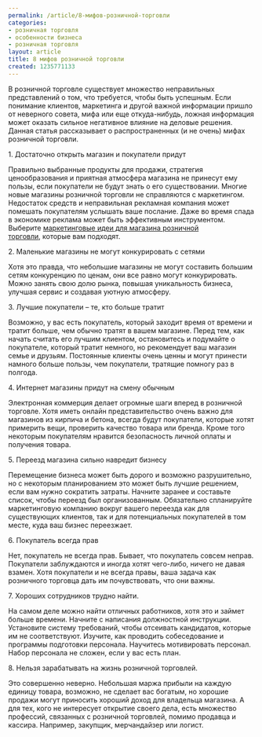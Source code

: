 ```yaml
---
permalink: /article/8-мифов-розничной-торговли
categories:
- розничная торговля
- особенности бизнеса
- розничная торговля
layout: article
title: 8 мифов розничной торговли
created: 1235771133
---
```

<p>В розничной торговле существует множество неправильных представлений о том, что требуется, чтобы быть успешным. Если понимание клиентов, маркетинга и другой важной информации пришло от неверного совета, мифа или еще откуда-нибудь, ложная информация может оказать сильное негативное влияние на деловые решения. Данная статья рассказывает о распространенных (и не очень) мифах розничной торговли.</p>
<p>1.  Достаточно открыть магазин и покупатели придут</p>
<p>Правильно выбранные продукты для продажи, стратегия ценообразования и приятная атмосфера магазина не принесут ему пользы, если покупатели не будут знать о его существовании. Многие новые магазины розничной торговли не справляются с маркетингом. Недостаток средств и неправильная рекламная компания может помешать покупателям услышать ваше послание. Даже во время спада в экономике  реклама может быть эффективным инструментом. Выберите <a href="http://www.business101.ru/article/реклама-магазина">маркетинговые идеи для магазина розничной торговли</a>,&nbsp;которые вам подходят.</p>
<p>2. Маленькие магазины не могут конкурировать с сетями</p>
<p>Хотя это правда, что небольшие магазины не могут составить большим сетям конкуренцию по ценам, они все равно могут конкурировать. Можно занять свою долю рынка, повышая уникальность бизнеса, улучшая сервис и создавая уютную атмосферу.</p>
<p>3. Лучшие покупатели &ndash; те, кто больше тратит</p>
<p>Возможно, у вас есть покупатель, который заходит время от времени и тратит больше, чем обычно тратят в вашем магазине. Перед тем, как начать считать его лучшим клиентом, остановитесь и подумайте о покупателе, который тратит немного, но рекомендует ваш магазин семье и друзьям. Постоянные клиенты очень ценны и могут принести намного больше пользы, чем покупатели, тратящие помногу раз в полгода.</p>
<p>4. Интернет магазины придут на смену обычным</p>
<p>Электронная коммерция делает огромные шаги вперед в розничной торговле. Хотя иметь онлайн представительство очень важно для магазинов из кирпича и бетона, всегда будут покупатели, которые хотят примерить вещи, проверить качество товара или бренда. Кроме того некоторым покупателям нравится безопасность личной оплаты и получения товара.</p>
<p>5. Переезд магазина сильно навредит бизнесу</p>
<p>Перемещение бизнеса может быть дорого и возможно разрушительно, но с некоторым планированием это может быть лучшие решением, если вам нужно сократить затраты. Начните заранее и составьте список, чтобы переезд был организованным. Обязательно спланируйте маркетинговую компанию вокруг вашего переезда как для существующих клиентов, так и для потенциальных покупателей в том месте, куда ваш бизнес переезжает.</p>
<p>6. Покупатель всегда прав</p>
<p>Нет, покупатель не всегда прав. Бывает, что покупатель совсем неправ. Покупатели заблуждаются и иногда хотят чего-либо, ничего не давая взамен. Хотя покупатели и не всегда правы, ваша задача как розничного торговца дать им почувствовать, что они важны.</p>
<p>7. Хороших сотрудников трудно найти.</p>
<p>На самом деле можно найти отличных работников, хотя это и займет больше времени. Начните с написания должностной инструкции. Установите систему требований, чтобы отсеивать кандидатов, которые им не соответствуют. Изучите, как проводить собеседование и программы подготовки персонала. Научитесь мотивировать персонал. Набор персонала не сложен, если у вас есть план.</p>
<p>8. Нельзя зарабатывать на жизнь розничной торговлей.</p>
<p>Это совершенно неверно. Небольшая маржа прибыли на каждую единицу товара, возможно, не сделает вас богатым, но хорошие продажи могут приносить хороший доход для владельца магазина. А для тех, кого не интересует открытие своего дела, есть множество профессий, связанных с розничной торговлей, помимо продавца и кассира. Например, закупщик, мерчандайзер или логист.</p>
